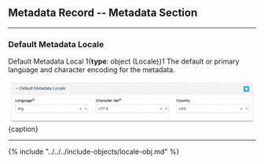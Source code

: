 ## Metadata Record -- Metadata Section
---

### Default Metadata Locale

<span class="md-element">Default Metadata Local</span> 1{**type**: object (<span class="md-panel">Locale</span>)}1  The default or primary language and character encoding for the metadata.

![Locale Panel](/assets/reference/edit-objects/metadata/metadata/locale-metadata.png){caption}

---

{% include "../../../include-objects/locale-obj.md" %}
